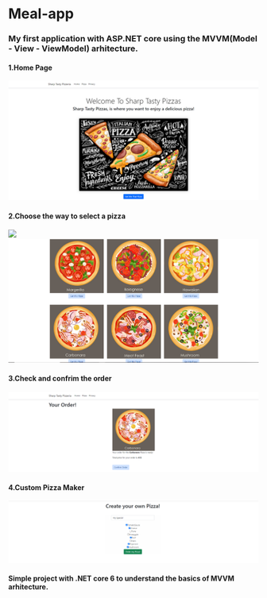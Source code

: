 # Meal-app

### My first application with ASP.NET core using the MVVM(Model - View - ViewModel) arhitecture.

#### 1.Home Page
<img style="center" src="https://github.com/OmarGeno/Pizza-App/blob/main/README%20Images/pizza1.png?raw=true](https://github.com/OmarGeno/Meal-app/blob/main/meal1.png)"/> 


#### 2.Choose the way to select a pizza
<img style="center border" src="[https://github.com/OmarGeno/Pizza-App/blob/main/README%20Images/pizza2.png?raw=tru](https://github.com/OmarGeno/Meal-app/blob/main/meal1.png)e"/> 
<img style="center" src="https://github.com/OmarGeno/Pizza-App/blob/main/README%20Images/pizza3.png?raw=true](https://github.com/OmarGeno/Meal-app/blob/main/meal2.png)"/> 


#### 3.Check and confrim the order
<img style="center" src="https://github.com/OmarGeno/Pizza-App/blob/main/README%20Images/pizza7.png?raw=true](https://github.com/OmarGeno/Meal-app/blob/main/meal3.png)"/>


#### 4.Custom Pizza Maker
<img style="center" src="https://github.com/OmarGeno/Pizza-App/blob/main/README%20Images/pizza4.png?raw=true](https://github.com/OmarGeno/Meal-app/blob/main/meal4.png)"/> 

#### Simple project with .NET core 6 to understand the basics of MVVM arhitecture.
